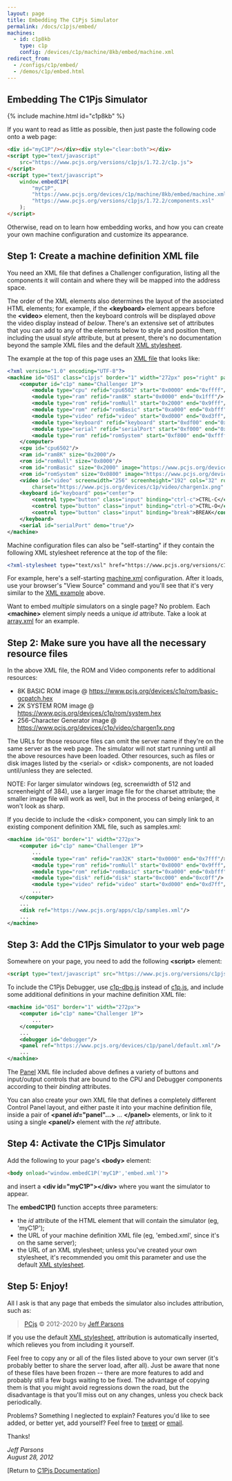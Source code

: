 ```yaml
---
layout: page
title: Embedding The C1Pjs Simulator
permalink: /docs/c1pjs/embed/
machines:
  - id: c1p8kb
    type: c1p
    config: /devices/c1p/machine/8kb/embed/machine.xml
redirect_from:
  - /configs/c1p/embed/
  - /demos/c1p/embed.html
---
```


Embedding The C1Pjs Simulator
-----------------------------

{% include machine.html id="c1p8kb" %}

If you want to read as little as possible, then just paste the following code onto a web page:

```html
<div id="myC1P"/></div><div style="clear:both"></div>
<script type="text/javascript"
    src="https://www.pcjs.org/versions/c1pjs/1.72.2/c1p.js">
</script>
<script type="text/javascript">
    window.embedC1P(
        "myC1P",
        "https://www.pcjs.org/devices/c1p/machine/8kb/embed/machine.xml",
        "https://www.pcjs.org/versions/c1pjs/1.72.2/components.xsl"
    );
</script>
```

Otherwise, read on to learn how embedding works, and how you can create your own machine configuration and customize
its appearance.

Step 1: Create a machine definition XML file
--------------------------------------------

You need an XML file that defines a Challenger configuration, listing all the components it will contain and where
they will be mapped into the address space.

The order of the XML elements also determines the layout of the associated HTML elements; for example, if the
**&lt;keyboard&gt;** element appears before the **&lt;video&gt;** element, then the keyboard controls will be
displayed *above* the video display instead of *below*. There's an extensive set of attributes that you can add
to any of the elements below to style and position them, including the usual *style* attribute, but at present,
there's no documentation beyond the sample XML files and the default [XML stylesheet](/versions/c1pjs/1.72.2/components.xsl).

The example at the top of this page uses an [XML file](/devices/c1p/machine/8kb/embed/machine.xml) that looks like:

```xml
<?xml version="1.0" encoding="UTF-8"?>
<machine id="OSI" class="c1pjs" border="1" width="272px" pos="right" padleft="16px" padright="16px" padbottom="16px">
    <computer id="c1p" name="Challenger 1P">
        <module type="cpu" refid="cpu6502" start="0x0000" end="0xffff"/>
        <module type="ram" refid="ram8K" start="0x0000" end="0x1fff"/>
        <module type="rom" refid="romNull" start="0x2000" end="0x9fff"/>
        <module type="rom" refid="romBasic" start="0xa000" end="0xbfff"/>
        <module type="video" refid="video" start="0xd000" end="0xd3ff"/>
        <module type="keyboard" refid="keyboard" start="0xdf00" end="0xdfff"/>
        <module type="serial" refid="serialPort" start="0xf000" end="0xf0ff"/>
        <module type="rom" refid="romSystem" start="0xf800" end="0xffff"/>
    </computer>
    <cpu id="cpu6502"/>
    <ram id="ram8K" size="0x2000"/>
    <rom id="romNull" size="0x8000"/>
    <rom id="romBasic" size="0x2000" image="https://www.pcjs.org/devices/c1p/rom/basic-gcpatch.hex"/>
    <rom id="romSystem" size="0x0800" image="https://www.pcjs.org/devices/c1p/rom/system.hex"/>
    <video id="video" screenwidth="256" screenheight="192" cols="32" rows="32"
        charset="https://www.pcjs.org/devices/c1p/video/chargen1x.png" padtop="8px" padleft="8px" padbottom="8px"/>
    <keyboard id="keyboard" pos="center">
        <control type="button" class="input" binding="ctrl-c">CTRL-C</control>
        <control type="button" class="input" binding="ctrl-o">CTRL-O</control>
        <control type="button" class="input" binding="break">BREAK</control>
    </keyboard>
    <serial id="serialPort" demo="true"/>
</machine>
```

Machine configuration files can also be "self-starting" if they contain the following XML stylesheet reference at the
top of the file:

```xml
<?xml-stylesheet type="text/xsl" href="https://www.pcjs.org/versions/c1pjs/1.72.2/machine.xsl"?>
```

For example, here's a self-starting [machine.xml](/devices/c1p/machine/8kb/large/machine.xml) configuration.
After it loads, use your browser's "View Source" command and you'll see that it's very similar to the
[XML example](/devices/c1p/machine/8kb/embed/machine.xml) above.

Want to embed *multiple* simulators on a single page? No problem. Each **&lt;machine&gt;** element simply needs
a unique *id* attribute. Take a look at [array.xml](/devices/c1p/machine/8kb/array/) for an example.

Step 2: Make sure you have all the necessary resource files
-----------------------------------------------------------

In the above XML file, the ROM and Video components refer to additional resources:

- 8K BASIC ROM image @ https://www.pcjs.org/devices/c1p/rom/basic-gcpatch.hex
- 2K SYSTEM ROM image @ https://www.pcjs.org/devices/c1p/rom/system.hex
- 256-Character Generator image @ https://www.pcjs.org/devices/c1p/video/chargen1x.png

The URLs for those resource files can omit the server name if they're on the same server as the web page.
The simulator will not start running until all the above resources have been loaded. Other resources, such as files
or disk images listed by the &lt;serial&gt; or &lt;disk&gt; components, are not loaded until/unless they are selected.

NOTE: For larger simulator windows (eg, screenwidth of 512 and screenheight of 384), use a larger image file for the charset attribute; the smaller image file will work as well, but in the process of being enlarged, it won't look as sharp.

If you decide to include the &lt;disk&gt; component, you can simply link to an existing component definition XML file,
such as samples.xml:

```xml
<machine id="OSI" border="1" width="272px">
    <computer id="c1p" name="Challenger 1P">
        ...
        <module type="ram" refid="ram32K" start="0x0000" end="0x7fff"/>
        <module type="rom" refid="romNull" start="0x8000" end="0x9fff"/>
        <module type="rom" refid="romBasic" start="0xa000" end="0xbfff"/>
        <module type="disk" refid="disk" start="0xc000" end="0xc0ff"/>
        <module type="video" refid="video" start="0xd000" end="0xd7ff"/>
        ...
    </computer>
    ...
    <disk ref="https://www.pcjs.org/apps/c1p/samples.xml"/>
    ...
</machine>
```

Step 3: Add the C1Pjs Simulator to your web page
------------------------------------------------

Somewhere on your page, you need to add the following **&lt;script&gt;** element:

```html
<script type="text/javascript" src="https://www.pcjs.org/versions/c1pjs/1.72.2/c1p.js"></script>
```

To include the C1Pjs Debugger, use [c1p-dbg.js](/versions/c1pjs/1.72.2/c1p-dbg.js) instead of
[c1p.js](/versions/c1pjs/1.72.2/c1p.js), and include some additional definitions in your machine
definition XML file:

```xml
<machine id="OSI" border="1" width="272px">
    <computer id="c1p" name="Challenger 1P">
        ...
    </computer>
    ...
    <debugger id="debugger"/>
    <panel ref="https://www.pcjs.org/devices/c1p/panel/default.xml"/>
    ...
</machine>
```

The [Panel](/devices/c1p/panel/default.xml) XML file included above defines a variety of buttons and
input/output controls that are bound to the CPU and Debugger components according to their *binding*
attributes.

You can also create your own XML file that defines a completely different Control Panel layout, and either
paste it into your machine definition file, inside a pair of **&lt;panel *id*="panel"...&gt;** ... **&lt;/panel&gt;**
elements, or link to it using a single **&lt;panel/&gt;** element with the *ref* attribute.

Step 4: Activate the C1Pjs Simulator
------------------------------------

Add the following to your page's **&lt;body&gt;** element:

```html
<body onload="window.embedC1P('myC1P','embed.xml')">
```

and insert a **&lt;div id="myC1P"&gt;&lt;/div&gt;** where you want the simulator to appear.

The **embedC1P()** function accepts three parameters:
- the *id* attribute of the HTML element that will contain the simulator (eg, 'myC1P');
- the URL of your machine definition XML file (eg, 'embed.xml', since it's on the same server);
- the URL of an XML stylesheet; unless you've created your own stylesheet, it's recommended you omit this
parameter and use the default [XML stylesheet](/versions/c1pjs/1.72.2/components.xsl).

Step 5: Enjoy!
--------------

All I ask is that any page that embeds the simulator also includes attribution, such as: 

> [PCjs](https://www.pcjs.org) © 2012-2020 by [Jeff Parsons](https://jeffpar.com)

If you use the default [XML stylesheet](/versions/c1pjs/1.72.2/components.xsl), attribution is automatically inserted,
which relieves you from including it yourself.

Feel free to copy any or all of the files listed above to your own server (it's probably better to share the server
load, after all). Just be aware that none of these files have been frozen -- there are more features to add and
probably still a few bugs waiting to be fixed. The advantage of copying them is that you might avoid regressions down
the road, but the disadvantage is that you'll miss out on any changes, unless you check back periodically.

Problems? Something I neglected to explain? Features you'd like to see added, or better yet, add yourself?
Feel free to [tweet](https://twitter.com/jeffpar) or [email](mailto:Jeff@pcjs.org).

Thanks!

*Jeff Parsons<br/>August 28, 2012*

[Return to [C1Pjs Documentation](../)]
